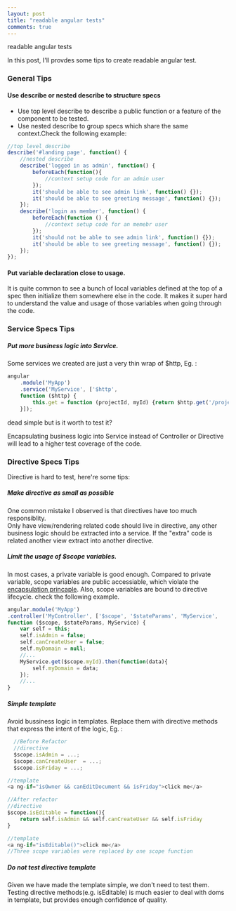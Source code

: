 ```yaml
---
layout: post
title: "readable angular tests"
comments: true
---
```

readable angular tests

In this post, I'll provdes some tips to create readable angular test.

### General Tips
#### Use describe or nested describe to structure specs
- Use top level describe to describe a public function or a feature of the component to be tested.
- Use nested describe to group specs which share the same context.Check the following example:

```javascript
//top level describe
describe('#landing page', function() {
    //nested describe
    describe('logged in as admin', function() {
        beforeEach(function(){
            //context setup code for an admin user
        });
        it('should be able to see admin link', function() {});
        it('should be able to see greeting message', function() {});
    });
	describe('login as member', function() {
        beforeEach(function () {
            //context setup code for an memebr user
        });
        it('should not be able to see admin link', function() {});
        it('should be able to see greeting message', function() {});
	});
});
```
#### Put variable declaration close to usage.
It is quite common to see a bunch of local variables defined at the top of a spec then initialize them somewhere else in the code. It makes it super hard to understand the value and usage of those variables when going through the code.

### Service Specs Tips
##### Put more business logic into Service.
  Some services we created are just a very thin wrap of $http, Eg. :

```javascript
angular
    .module('MyApp')
    .service('MyService', ['$http', 
    function ($http) {
        this.get = function (projectId, myId) {return $http.get('/projects/' + projectId + '/something/' + myId);};
    }]);
```
dead simple but is it worth to test it?

Encapsulating business logic into Service instead of Controller or Directive will lead to a higher test coverage of the code.

### Directive Specs Tips
Directive is hard to test, here're some tips:
##### Make directive as small as possible  
One common mistake I observed is that directives have too much responsiblity.  
Only have view/rendering related code should live in directive, any other business logic should be extracted into a service.
  If the "extra" code is related another view extract into another directive.

#####  Limit the usage of $scope variables.
In most cases, a private variable is good enough.
Compared to private variable, scope variables are public accessiable, which violate the [encapsulation princaple](https://en.wikipedia.org/wiki/Encapsulation_(computer_programming)). Also, scope variables are bound to directive lifecycle. check the following example.

```javascript
angular.module('MyApp')
.controller('MyController', ['$scope', '$stateParams', 'MyService',
function ($scope, $stateParams, MyService) {
	var self = this;
	self.isAdmin = false;
	self.canCreateUser = false;
	self.myDomain = null;
	//...
	MyService.get($scope.myId).then(function(data){
	    self.myDomain = data;
	});
	//...
}
```
##### Simple template
  Avoid bussiness logic in templates.
  Replace them with directive methods that express the intent of the logic, Eg. :

```javascript
  //Before Refactor
  //directive
  $scope.isAdmin = ...;
  $scope.canCreateUser  = ...;
  $scope.isFriday = ...;

//template
<a ng-if="isOwner && canEditDocument && isFriday">click me</a>
```

```javascript
//After refactor
//directive
$scope.isEditable = function(){
    return self.isAdmin && self.canCreateUser && self.isFriday
}

//template
<a ng-if="isEditable()">click me</a>
//Three scope variables were replaced by one scope function
```
##### Do not test directive template
Given we have made the template simple,  we don't need to test them.
Testing directive methods(e.g. isEditable) is much easier to deal with doms in template, but provides enough confidence of quality.
